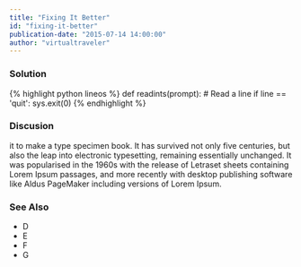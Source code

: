 ```yaml
---
title: "Fixing It Better"
id: "fixing-it-better"
publication-date: "2015-07-14 14:00:00"
author: "virtualtraveler"
---
```

### Solution

{% highlight python lineos %}
def readints(prompt):
    # Read a line
    if line == 'quit': sys.exit(0)
{% endhighlight %}

### Discusion

it to make a type specimen book. It has survived not only five centuries, but also the leap into electronic typesetting, remaining essentially unchanged. It was popularised in the 1960s with the release of Letraset sheets containing Lorem Ipsum passages, and more recently with desktop publishing software like Aldus PageMaker including versions of Lorem Ipsum.

### See Also

- D
- E
- F 
- G